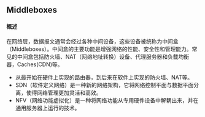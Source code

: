 ## Middleboxes
#### 概述
在网络层，数据报文通常会经过各种中间设备，这些设备被统称为中间盒（Middleboxes）。中间盒的主要功能是增强网络的性能、安全性和管理能力。常见的中间盒包括防火墙、NAT（网络地址转换）设备、代理服务器和负载均衡器，Caches(CDN)等。

- 从最开始在硬件上实现的路由器，到后来在软件上实现的防火墙、NAT等。
- SDN（软件定义网络）是一种新的网络架构，它将网络控制平面与数据平面分离，使得网络管理更加灵活和高效。
- NFV（网络功能虚拟化）是一种将网络功能从专用硬件设备中解耦出来，并在通用服务器上运行的技术。